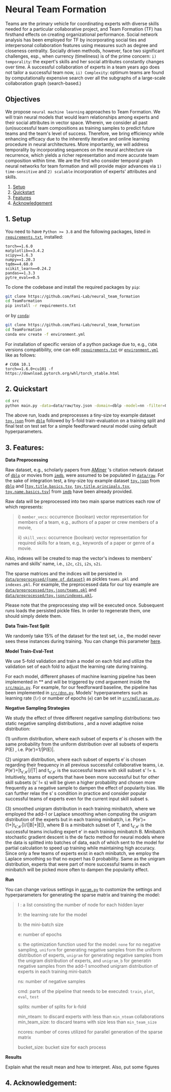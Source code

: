 # Neural Team Formation 
Teams are the primary vehicle for coordinating experts with diverse skills needed for a particular collaborative project, and Team Formation (TF) has firsthand effects on creating organizational performance. Social network analysis has been employed for TF by incorporating social ties and interpersonal collaboration features using measures such as degree and closeness centrality. Socially driven methods, however, face two significant challenges, esp., when currency (timeliness) is of the prime concern: ``i) temporality``: the expert's skills and her social attributes constantly changes over time. A successful collaboration of experts in a team years ago does not tailor a successful team now, ``ii) Complexity``: optimum teams are found by computationally expensive search over all the subgraphs of a large-scale collaboration graph (search-based.) 

## Objectives
We propose ``neural machine learning`` approaches to Team Formation. We will train neural models that would learn relationships among experts and their social attributes in vector space. Wherein, we consider all past (un)successful team compositions as training samples to predict future teams and the team's level of success. Therefore, we bring efficiency while enhancing efficacy due to the inherently iterative and online learning procedure in neural architectures. More importantly, we will address temporality by incorporating sequences on the neural architecture via recurrence, which yields a richer representation and more accurate team composition within time. We are the first who consider temporal graph neural networks for team formation and will provide major advances via ``1) time-sensitive`` and ``2) scalable`` incorporation of experts' attributes and skills. 

1. [Setup](#1-setup)
2. [Quickstart](#2-quickstart)
3. [Features](#3-features)
4. [Acknowledgement](#4-acknowledgement)

## 1. Setup
You need to have ``Python >= 3.8`` and the following packages, listed in [``requirements.txt``](requirements.txt), installed:
```
torch==1.6.0
matplotlib==3.4.2
scipy==1.6.3
numpy==1.20.3
tqdm==4.60.0
scikit_learn==0.24.2
pandas==1.3.3
pytre_eval==0.5
```
To clone the codebase and install the required packages by ``pip``:
```sh
git clone https://github.com/Fani-Lab/neural_team_formation
cd TeamFormation
pip install -r requirements.txt
```
or by [``conda``](https://www.anaconda.com/products/individual):

```sh
git clone https://github.com/Fani-Lab/neural_team_formation
cd TeamFormation
conda env create -f environment.yml
```

For installation of specific version of a python package due to, e.g., ``CUDA`` versions compatibility, one can edit [``requirements.txt``](requirements.txt) or [``environment.yml``](environment.yml) like as follows:

```
# CUDA 10.1
torch==1.6.0+cu101 -f https://download.pytorch.org/whl/torch_stable.html
```
## 2. Quickstart

```sh
cd src
python main.py -data=data/raw/toy.json -domain=dblp -model=nn -filter=0
```

The above run, loads and preprocesses a tiny-size toy example dataset [``toy.json``](data/raw/toy.json) from [``dblp``](https://originalstatic.aminer.cn/misc/dblp.v12.7z) followed by 5-fold train-evaluation on a training split and final test on test set for a simple feedforward neural model using default hyperparameters.

## 3. Features:
**Data Preprocessing**

Raw dataset, e.g., scholarly papers from [AMiner](https://www.aminer.org/) 's citation network dataset of [``dblp``](https://originalstatic.aminer.cn/misc/dblp.v12.7z) or movies from [``imdb``](https://datasets.imdbws.com/), were assumed to be populated in [``data/raw``](data/raw). For the sake of integration test, a tiny-size toy example dataset [``toy.json``](data/raw/toy.json) from [``dblp``](https://originalstatic.aminer.cn/misc/dblp.v12.7z) and [[``toy.title.basics.tsv``](data/raw/toy.title.basics.tsv), [``toy.title.principals.tsv``](data/raw/toy.title.principals.tsv), [``toy.name.basics.tsv``](data/raw/toy.name.basics.tsv)] from [``imdb``](https://datasets.imdbws.com/) have been already provided.

Raw data will be preprocessed into two main sparse matrices each row of which represents: 

>i) ``member_vecs``: occurrence (boolean) vector representation for members of a team, e.g., authors of a paper or crew members of a movie,
> 
>ii) ``skill_vecs``: occurrence (boolean) vector representation for required skills for a team, e.g., keywords of a paper or genre of a movie.

Also, indexes will be created to map the vector's indexes to members' names and skills' name, i.e., ``i2c``, ``c2i``, ``i2s``, ``s2i``.

The sparse matrices and the indices will be persisted in [``data/preprocessed/{name of dataset}``](data/preprocessed/) as pickles ``teams.pkl`` and ``indexes.pkl``. For example, the preprocessed data for our toy example are [``data/preprocessed/toy.json/teams.pkl``](data/preprocessed/toy.json/teams.pkl) and [``data/preprocessed/toy.json/indexes.pkl``](data/preprocessed/toy.json/indexes.pkl).

Please note that the preprocessing step will be executed once. Subsequent runs loads the persisted pickle files. In order to regenerate them, one should simply delete them. 

**Data Train-Test Split**

We randomly take 15% of the dataset for the test set, i.e., the model never sees these instances during training. You can change this parameter [here](https://github.com/fani-lab/neural_team_formation/blob/82c057ccd83e88381c1375fd0c3ff1fd719e9595/src/dal/data_utils.py#L11).

**Model Train-Eval-Test**

We use 5-fold validation and train a model on each fold and utilize the validation set of each fold to adjust the learning rate during training.

For each model, different phases of machine learning pipeline has been implemented in ** and will be triggered by cmd arguement inside the [``src/main.py``](src/main.py). For example, for our feedforward baseline, the pipeline has been implemented in [``src/dnn.py``](src/dnn.py). Models' hyperparameters such as learning rate (``lr``) or number of epochs (``e``) can be set in [``src/mdl/param.py``](src/mdl/param.py).

**Negative Sampling Strategies**

We study the effect of three different negative sampling distributions: two static negative sampling distributions , and a novel adaptive noise distribution:

(1) uniform distribution, where each subset of experts e’ is chosen with the same probability from the uniform distribution over all subsets of experts P(E) , i.e. P(e')=1/|P(E)|.

(2) unigram distribution, where each subset of experts e’ is chosen regarding their frequency in all previous successful collaborative teams, i.e. P(e')=|t<sub>s',e'</sub>|/|T| and t<sub>s',e'</sub> is the successful teams with skill subset s’ != s. Intuitively, teams of experts that have been more successful but for other skill subsets (s’ != s) will be given a higher probability and chosen more frequently as a negative sample to dampen the effect of popularity bias. We can further relax the s’ s condition in practice and consider popular successful teams of experts even for the current input skill subset s.

(3) smoothed unigram distribution in each training minibatch, where we employed the add-1 or Laplace smoothing when computing the unigram distribution of the experts but in each training minibatch, i.e. P(e')=(1+|t<sub>s',e'</sub>|)/(|B|+|E|), where B is a minibatch subset of T, and t<sub>s',e'</sub> is the successful teams including expert e' in each training minibatch B. Minibatch stochastic gradient descent is the de facto method for neural models where the data is splitted into batches of data, each of which sent to the model for partial calculation to speed up training while maintaining high accuracy. Since only a few teams of experts exist in each minibatch, we employ the Laplace smoothing so that no expert has 0 probability. Same as the unigram distribution, experts that were part of more successful teams in each minibatch will be picked more often to dampen the popularity effect.

**Run**

You can change various settings in [``param.py``](/src/param.py) to customize the settings and hyperparameters for generating the sparse matrix and training the model:
> l : a list consisting the number of node for each hidden layer
> 
> lr: the learning rate for the model
>
> b: the mini-batch size
> 
> e: number of epochs
> 
> s: the optimization function used for the model: ```none``` for no negative sampling, ```uniform``` for generating negative samples from the uniform distribution of experts, ```unigram``` for generating negative samples from the unigram distribution of experts, and ```unigram_b``` for generatin negative samples from the add-1 smoothed unigram distribution of experts in each training mini-batch
> 
> ns: number of negative samples
> 
> cmd: parts of the pipeline that needs to be executed: ```train```, ```plot```, ```eval```, ```test```
>
> splits: number of splits for k-fold
> 
> min_nteam: to discard experts with less than ```min_nteam``` collaborations
> min_team_size: to discard teams with size less than ```min_team_size```
> 
> ncores: number of cores utilized for parallel generation of the sparse matrix
> 
> bucket_size: bucket size for each process


**Results**

Explain what the result mean and how to interpret. Also, put some figures

## 4. Acknowledgement:


